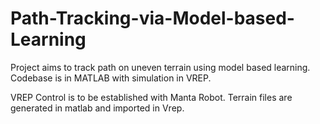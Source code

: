 # Path-Tracking-via-Model-based-Learning

Project aims to track path on uneven terrain using model based learning. Codebase is in MATLAB with simulation in VREP. 

VREP Control is to be established with Manta Robot. Terrain files are generated in matlab and imported in Vrep.
